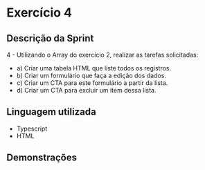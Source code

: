# Exercício 4

## Descrição da Sprint

4 - Utilizando o Array do exercício 2, realizar as tarefas solicitadas:

- a) Criar uma tabela HTML que liste todos os registros.
- b) Criar um formulário que faça a edição dos dados.
- c) Criar um CTA para este formulário a partir da lista.
- d) Criar um CTA para excluir um item dessa lista.

## Linguagem utilizada

- Typescript
- HTML

## Demonstrações

